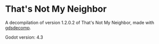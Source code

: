 # That's Not My Neighbor
A decompilation of version 1.2.0.2 of That's Not My Neighbor, made with [gdsdecomp](https://github.com/bruvzg/gdsdecomp).

Godot version: 4.3